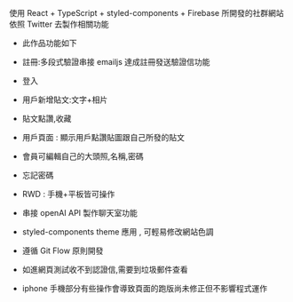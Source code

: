 使用 React + TypeScript + styled-components + Firebase 所開發的社群網站
依照 Twitter 去製作相關功能
 
* 此作品功能如下
* 註冊:多段式驗證串接 emailjs 達成註冊發送驗證信功能 
* 登入
* 用戶新增貼文:文字+相片
* 貼文點讚,收藏
* 用戶頁面 : 顯示用戶點讚貼圖跟自己所發的貼文
* 會員可編輯自己的大頭照,名稱,密碼
* 忘記密碼
* RWD : 手機+平板皆可操作
* 串接 openAI API 製作聊天室功能
* styled-components theme 應用 , 可輕易修改網站色調
* 遵循 Git Flow 原則開發


* 如進網頁測試收不到認證信,需要到垃圾郵件查看
* iphone 手機部分有些操作會導致頁面的跑版尚未修正但不影響程式運作

